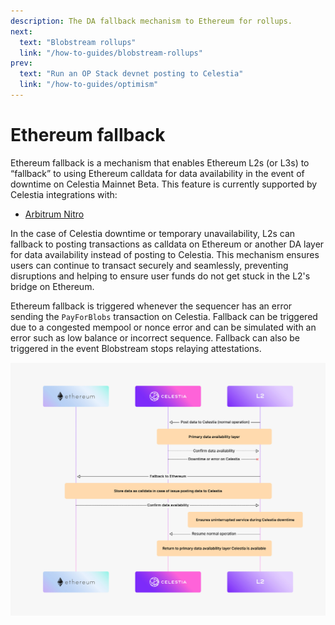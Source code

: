 ```yaml
---
description: The DA fallback mechanism to Ethereum for rollups.
next:
  text: "Blobstream rollups"
  link: "/how-to-guides/blobstream-rollups"
prev:
  text: "Run an OP Stack devnet posting to Celestia"
  link: "/how-to-guides/optimism"
---
```


# Ethereum fallback

Ethereum fallback is a mechanism
that enables Ethereum L2s (or L3s) to “fallback” to using Ethereum
calldata for data availability in the event of downtime on Celestia
Mainnet Beta. This feature is currently supported by Celestia integrations
with:

- [Arbitrum Nitro](/how-to-guides/arbitrum-integration.md#ethereum-fallback-mechanism-in-nitro)

In the case of Celestia downtime or temporary unavailability, L2s can
fallback to posting transactions as calldata on Ethereum or another DA
layer for data availability instead of posting to Celestia. This
mechanism ensures users can continue to transact securely and seamlessly,
preventing disruptions and helping to ensure user funds do not get stuck
in the L2's bridge on Ethereum.

Ethereum fallback is triggered whenever the sequencer has an error
sending the `PayForBlobs` transaction on Celestia. Fallback can be
triggered due to a congested mempool or nonce error and can be simulated
with an error such as low balance or incorrect sequence. Fallback
can also be triggered in the event Blobstream stops relaying attestations.

![Ethereum fallback](/img/Celestia_ethereum-fallback.jpg)
